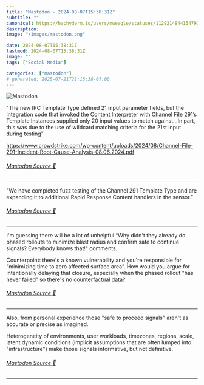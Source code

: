 ```yaml
---
title: "Mastodon - 2024-08-07T15:38:31Z"
subtitle: ""
canonical: https://hachyderm.io/users/mweagle/statuses/112921484415479143
description:
image: "/images/mastodon.png"

date: 2024-08-07T15:38:31Z
lastmod: 2024-08-07T15:38:31Z
image: ""
tags: ["Social Media"]

categories: ["mastodon"]
# generated: 2025-07-21T21:15:38-07:00
---
```

![Mastodon](/images/mastodon.png)

<p>&quot;The new IPC Template Type defined 21 input parameter fields, but the integration code that invoked the Content Interpreter with Channel File 291’s Template Instances supplied only 20 input values to match against...In part, this was due to the use of wildcard matching criteria for the 21st input during testing”</p><p><a href="https://www.crowdstrike.com/wp-content/uploads/2024/08/Channel-File-291-Incident-Root-Cause-Analysis-08.06.2024.pdf" target="_blank" rel="nofollow noopener noreferrer" translate="no"><span class="invisible">https://www.</span><span class="ellipsis">crowdstrike.com/wp-content/upl</span><span class="invisible">oads/2024/08/Channel-File-291-Incident-Root-Cause-Analysis-08.06.2024.pdf</span></a></p>


###### [Mastodon Source 🐘](https://hachyderm.io/@mweagle/112921484415479143)

___

<p>&quot;We have completed fuzz testing of the Channel 291 Template Type and are expanding it to additional Rapid Response Content handlers in the sensor.”</p>


###### [Mastodon Source 🐘](https://hachyderm.io/@mweagle/112921517498212981)

___

<p>I&#39;m guessing there will be a lot of unhelpful “Why didn&#39;t they already do phased rollouts to minimize blast radius and confirm safe to continue signals? Everybody knows that!&quot; comments.</p><p>Counterpoint: there&#39;s a known vulnerability and you&#39;re responsible for “minimizing time to zero affected surface area”. How would you argue for intentionally delaying that closure, especially when the phased rollout &quot;has never failed” so there&#39;s no counterfactual data?</p>


###### [Mastodon Source 🐘](https://hachyderm.io/@mweagle/112921542728276679)

___

<p>Also, from personal experience those &quot;safe to proceed signals&quot; aren&#39;t as accurate or precise as imagined. </p><p>Heterogeneity of environments, user workloads, timezones, regions, scale, latent dynamic conditions (implicit assumptions that are often lumped into &quot;infrastructure&quot;) make those signals informative, but not definitive.</p>


###### [Mastodon Source 🐘](https://hachyderm.io/@mweagle/112921606978786576)

___
